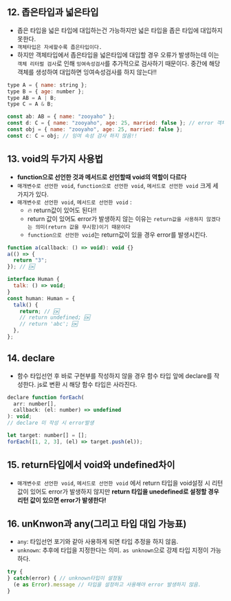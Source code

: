 ## 12. 좁은타입과 넓은타입

- 좁은 타입을 넓은 타입에 대입하는건 가능하지만 넓은 타입을 좁은 타입에 대입하지 못한다.
- `객체타입은 자세할수록 좁은타입이다.`
- 하지만 객체타입에서 좁은타입을 넓은타입에 대입할 경우 오류가 발생하는데 이는 `객체 리터럴 검사`로 인해 `잉여속성검사`를 추가적으로 검사하기 때문이다. 중간에 해당 객체를 생성하여 대입하면 잉여속성검사를 하지 않는다!!

```js
type A = { name: string };
type B = { age: number };
type AB = A | B;
type C = A & B;

const ab: AB = { name: "zooyaho" };
const d: C = { name: "zooyaho", age: 25, married: false }; // error 객체 리터럴 검사의 잉여속성검사로 인한 error
const obj = { name: "zooyaho", age: 25, married: false };
const c: C = obj; // 잉여 속성 검사 하지 않음!!
```

## 13. void의 두가지 사용법

- **function으로 선언한 것과 메서드로 선언할때 void의 역할이 다르다**
- `매개변수로 선언한 void`, `function으로 선언한 void`, `메서드로 선언한 void` 크게 세가지가 있다.
- `매개변수로 선언한 void`, `메서드로 선언한 void` :
  - 🔥 return값이 있어도 된다!!
  - return 값이 있어도 error가 발생하지 않는 이유는 `return값을 사용하지 않겠다는 의미(return 값을 무시함)이기 때문이다`
  - `function으로 선언한 void`는 return값이 있을 경우 error를 발생시킨다.

```js
function a(callback: () => void): void {}
a(() => {
  return "3";
}); // 🆗

interface Human {
  talk: () => void;
}
const human: Human = {
  talk() {
    return; // 🆗
    // return undefined; 🆗
    // return 'abc'; 🆗
  },
};
```

## 14. declare

- 함수 타입선언 후 바로 구현부를 작성하지 않을 경우 함수 타입 앞에 declare를 작성한다. js로 변환 시 해당 함수 타입은 사라진다.

```js
declare function forEach(
  arr: number[],
  callback: (el: number) => undefined
): void;
// declare 미 작성 시 error발생

let target: number[] = [];
forEach([1, 2, 3], (el) => target.push(el));
```

## 15. return타입에서 void와 undefined차이

- `매개변수로 선언한 void`, `메서드로 선언한 void` 에서 return 타입을 void설정 시 리턴 값이 있어도 error가 발생하지 않지만 **return 타입을 unedefined로 설정할 경우 리턴 값이 있으면 error가 발생한다!**

## 16. unKnwon과 any(그리고 타입 대입 가능표)

- `any`: 타입선언 포기와 같아 사용하게 되면 타입 추정을 하지 않음.
- `unknown`: 추후에 타입을 지정한다는 의미. `as unknown`으로 강제 타입 지정이 가능 하다.

```js
try {
} catch(error) { // unknown타입이 설정됨
  (e as Error).message // 타입을 설정하고 사용해야 error 발생하지 않음.
}
```

